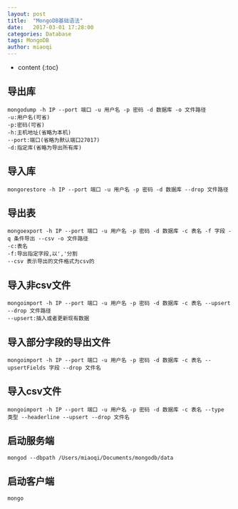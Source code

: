 ```yaml
---
layout: post
title:  "MongoDB基础语法"
date:   2017-03-01 17:28:00
categories: Database
tags: MongoDB
author: miaoqi
---
```


* content
{:toc}

## 导出库

    mongodump -h IP --port 端口 -u 用户名 -p 密码 -d 数据库 -o 文件路径
    -u:用户名(可省)
    -p:密码(可省)
    -h:主机地址(省略为本机)
    --port:端口(省略为默认端口27017)
    -d:指定库(省略为导出所有库)
    
    
## 导入库
    
    mongorestore -h IP --port 端口 -u 用户名 -p 密码 -d 数据库 --drop 文件路径
    
## 导出表

    mongoexport -h IP --port 端口 -u 用户名 -p 密码 -d 数据库 -c 表名 -f 字段 -q 条件导出 --csv -o 文件路径
    -c:表名
    -f:导出指定字段,以','分割
    --csv 表示导出的文件格式为csv的
    
## 导入非csv文件

    mongoimport -h IP --port 端口 -u 用户名 -p 密码 -d 数据库 -c 表名 --upsert --drop 文件路径
    --upsert:插入或者更新现有数据
    
## 导入部分字段的导出文件

    mongoimport -h IP --port 端口 -u 用户名 -p 密码 -d 数据库 -c 表名 --upsertFields 字段 --drop 文件名
    
## 导入csv文件

    mongoimport -h IP --port 端口 -u 用户名 -p 密码 -d 数据库 -c 表名 --type 类型 --headerline --upsert --drop 文件名


## 启动服务端
    
    mongod --dbpath /Users/miaoqi/Documents/mongodb/data
    
## 启动客户端

    mongo
    
    
    
    
    